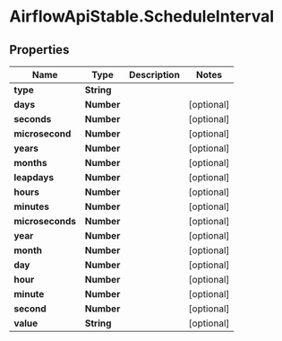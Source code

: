 # AirflowApiStable.ScheduleInterval

## Properties

Name | Type | Description | Notes
------------ | ------------- | ------------- | -------------
**type** | **String** |  | 
**days** | **Number** |  | [optional] 
**seconds** | **Number** |  | [optional] 
**microsecond** | **Number** |  | [optional] 
**years** | **Number** |  | [optional] 
**months** | **Number** |  | [optional] 
**leapdays** | **Number** |  | [optional] 
**hours** | **Number** |  | [optional] 
**minutes** | **Number** |  | [optional] 
**microseconds** | **Number** |  | [optional] 
**year** | **Number** |  | [optional] 
**month** | **Number** |  | [optional] 
**day** | **Number** |  | [optional] 
**hour** | **Number** |  | [optional] 
**minute** | **Number** |  | [optional] 
**second** | **Number** |  | [optional] 
**value** | **String** |  | [optional] 


